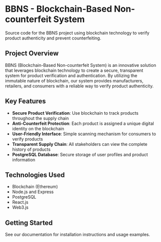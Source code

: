 # BBNS - Blockchain-Based Non-counterfeit System

Source code for the BBNS project using blockchain technology to verify product authenticity and prevent counterfeiting.

## Project Overview

BBNS (Blockchain-Based Non-counterfeit System) is an innovative solution that leverages blockchain technology to create a secure, transparent system for product verification and authentication. By utilizing the immutable nature of blockchain, our system provides manufacturers, retailers, and consumers with a reliable way to verify product authenticity.

## Key Features

- **Secure Product Verification**: Use blockchain to track products throughout the supply chain
- **Anti-Counterfeit Protection**: Each product is assigned a unique digital identity on the blockchain
- **User-Friendly Interface**: Simple scanning mechanism for consumers to verify products
- **Transparent Supply Chain**: All stakeholders can view the complete history of products
- **PostgreSQL Database**: Secure storage of user profiles and product information

## Technologies Used

- Blockchain (Ethereum)
- Node.js and Express
- PostgreSQL
- React.js
- Web3.js

## Getting Started

See our documentation for installation instructions and usage examples.
